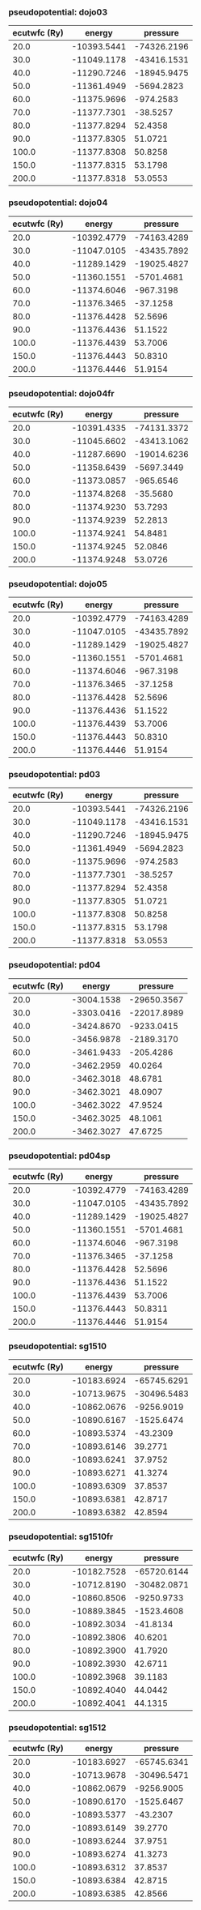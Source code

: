 ### pseudopotential: dojo03
| ecutwfc (Ry) | energy | pressure | 
| --- | --- | --- | 
| 20.0 | -10393.5441| -74326.2196|
| 30.0 | -11049.1178| -43416.1531|
| 40.0 | -11290.7246| -18945.9475|
| 50.0 | -11361.4949| -5694.2823|
| 60.0 | -11375.9696| -974.2583|
| 70.0 | -11377.7301| -38.5257|
| 80.0 | -11377.8294| 52.4358|
| 90.0 | -11377.8305| 51.0721|
| 100.0 | -11377.8308| 50.8258|
| 150.0 | -11377.8315| 53.1798|
| 200.0 | -11377.8318| 53.0553|

### pseudopotential: dojo04
| ecutwfc (Ry) | energy | pressure | 
| --- | --- | --- | 
| 20.0 | -10392.4779| -74163.4289|
| 30.0 | -11047.0105| -43435.7892|
| 40.0 | -11289.1429| -19025.4827|
| 50.0 | -11360.1551| -5701.4681|
| 60.0 | -11374.6046| -967.3198|
| 70.0 | -11376.3465| -37.1258|
| 80.0 | -11376.4428| 52.5696|
| 90.0 | -11376.4436| 51.1522|
| 100.0 | -11376.4439| 53.7006|
| 150.0 | -11376.4443| 50.8310|
| 200.0 | -11376.4446| 51.9154|

### pseudopotential: dojo04fr
| ecutwfc (Ry) | energy | pressure | 
| --- | --- | --- | 
| 20.0 | -10391.4335| -74131.3372|
| 30.0 | -11045.6602| -43413.1062|
| 40.0 | -11287.6690| -19014.6236|
| 50.0 | -11358.6439| -5697.3449|
| 60.0 | -11373.0857| -965.6546|
| 70.0 | -11374.8268| -35.5680|
| 80.0 | -11374.9230| 53.7293|
| 90.0 | -11374.9239| 52.2813|
| 100.0 | -11374.9241| 54.8481|
| 150.0 | -11374.9245| 52.0846|
| 200.0 | -11374.9248| 53.0726|

### pseudopotential: dojo05
| ecutwfc (Ry) | energy | pressure | 
| --- | --- | --- | 
| 20.0 | -10392.4779| -74163.4289|
| 30.0 | -11047.0105| -43435.7892|
| 40.0 | -11289.1429| -19025.4827|
| 50.0 | -11360.1551| -5701.4681|
| 60.0 | -11374.6046| -967.3198|
| 70.0 | -11376.3465| -37.1258|
| 80.0 | -11376.4428| 52.5696|
| 90.0 | -11376.4436| 51.1522|
| 100.0 | -11376.4439| 53.7006|
| 150.0 | -11376.4443| 50.8310|
| 200.0 | -11376.4446| 51.9154|

### pseudopotential: pd03
| ecutwfc (Ry) | energy | pressure | 
| --- | --- | --- | 
| 20.0 | -10393.5441| -74326.2196|
| 30.0 | -11049.1178| -43416.1531|
| 40.0 | -11290.7246| -18945.9475|
| 50.0 | -11361.4949| -5694.2823|
| 60.0 | -11375.9696| -974.2583|
| 70.0 | -11377.7301| -38.5257|
| 80.0 | -11377.8294| 52.4358|
| 90.0 | -11377.8305| 51.0721|
| 100.0 | -11377.8308| 50.8258|
| 150.0 | -11377.8315| 53.1798|
| 200.0 | -11377.8318| 53.0553|

### pseudopotential: pd04
| ecutwfc (Ry) | energy | pressure | 
| --- | --- | --- | 
| 20.0 | -3004.1538| -29650.3567|
| 30.0 | -3303.0416| -22017.8989|
| 40.0 | -3424.8670| -9233.0415|
| 50.0 | -3456.9878| -2189.3170|
| 60.0 | -3461.9433| -205.4286|
| 70.0 | -3462.2959| 40.0264|
| 80.0 | -3462.3018| 48.6781|
| 90.0 | -3462.3021| 48.0907|
| 100.0 | -3462.3022| 47.9524|
| 150.0 | -3462.3025| 48.1061|
| 200.0 | -3462.3027| 47.6725|

### pseudopotential: pd04sp
| ecutwfc (Ry) | energy | pressure | 
| --- | --- | --- | 
| 20.0 | -10392.4779| -74163.4289|
| 30.0 | -11047.0105| -43435.7892|
| 40.0 | -11289.1429| -19025.4827|
| 50.0 | -11360.1551| -5701.4681|
| 60.0 | -11374.6046| -967.3198|
| 70.0 | -11376.3465| -37.1258|
| 80.0 | -11376.4428| 52.5696|
| 90.0 | -11376.4436| 51.1522|
| 100.0 | -11376.4439| 53.7006|
| 150.0 | -11376.4443| 50.8311|
| 200.0 | -11376.4446| 51.9154|

### pseudopotential: sg1510
| ecutwfc (Ry) | energy | pressure | 
| --- | --- | --- | 
| 20.0 | -10183.6924| -65745.6291|
| 30.0 | -10713.9675| -30496.5483|
| 40.0 | -10862.0676| -9256.9019|
| 50.0 | -10890.6167| -1525.6474|
| 60.0 | -10893.5374| -43.2309|
| 70.0 | -10893.6146| 39.2771|
| 80.0 | -10893.6241| 37.9752|
| 90.0 | -10893.6271| 41.3274|
| 100.0 | -10893.6309| 37.8537|
| 150.0 | -10893.6381| 42.8717|
| 200.0 | -10893.6382| 42.8594|

### pseudopotential: sg1510fr
| ecutwfc (Ry) | energy | pressure | 
| --- | --- | --- | 
| 20.0 | -10182.7528| -65720.6144|
| 30.0 | -10712.8190| -30482.0871|
| 40.0 | -10860.8506| -9250.9733|
| 50.0 | -10889.3845| -1523.4608|
| 60.0 | -10892.3034| -41.8134|
| 70.0 | -10892.3806| 40.6201|
| 80.0 | -10892.3900| 41.7920|
| 90.0 | -10892.3930| 42.6711|
| 100.0 | -10892.3968| 39.1183|
| 150.0 | -10892.4040| 44.0442|
| 200.0 | -10892.4041| 44.1315|

### pseudopotential: sg1512
| ecutwfc (Ry) | energy | pressure | 
| --- | --- | --- | 
| 20.0 | -10183.6927| -65745.6341|
| 30.0 | -10713.9678| -30496.5471|
| 40.0 | -10862.0679| -9256.9005|
| 50.0 | -10890.6170| -1525.6467|
| 60.0 | -10893.5377| -43.2307|
| 70.0 | -10893.6149| 39.2770|
| 80.0 | -10893.6244| 37.9751|
| 90.0 | -10893.6274| 41.3273|
| 100.0 | -10893.6312| 37.8537|
| 150.0 | -10893.6384| 42.8715|
| 200.0 | -10893.6385| 42.8566|

